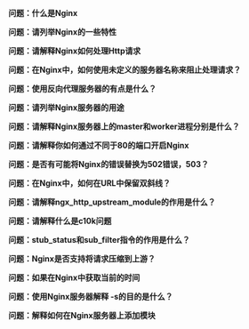 

**问题：什么是Nginx**



**问题：请列举Nginx的一些特性**



**问题：请解释Nginx如何处理Http请求**



**问题：在Nginx中，如何使用未定义的服务器名称来阻止处理请求？**



**问题：使用反向代理服务器的有点是什么？**



**问题：请列举Nginx服务器的用途**



**问题：请解释Nginx服务器上的master和worker进程分别是什么？**



**问题：请解释你如何通过不同于80的端口开启Nginx**



**问题：是否有可能将Nginx的错误替换为502错误，503？**



**问题：在Nginx中，如何在URL中保留双斜线？**



**问题：请解释ngx_http_upstream_module的作用是什么？**



**问题：请解释什么是c10k问题**



**问题：stub_status和sub_filter指令的作用是什么？**



**问题：Nginx是否支持将请求压缩到上游？**



**问题：如果在Nginx中获取当前的时间**



**问题：使用Nginx服务器解释 -s的目的是什么？**



**问题：解释如何在Nginx服务器上添加模块**













